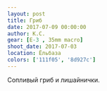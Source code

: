 ```yaml
---
layout: post
title: Гриб
date: 2017-07-09 00:00:00
author: К.С.
gear: [E-3 , 35mm macro]
shoot_date: 2017-07-03
location: Ёльбаза
colors: ['111f05', '8d927c']
---
```

Сопливый гриб и лишайнички.
